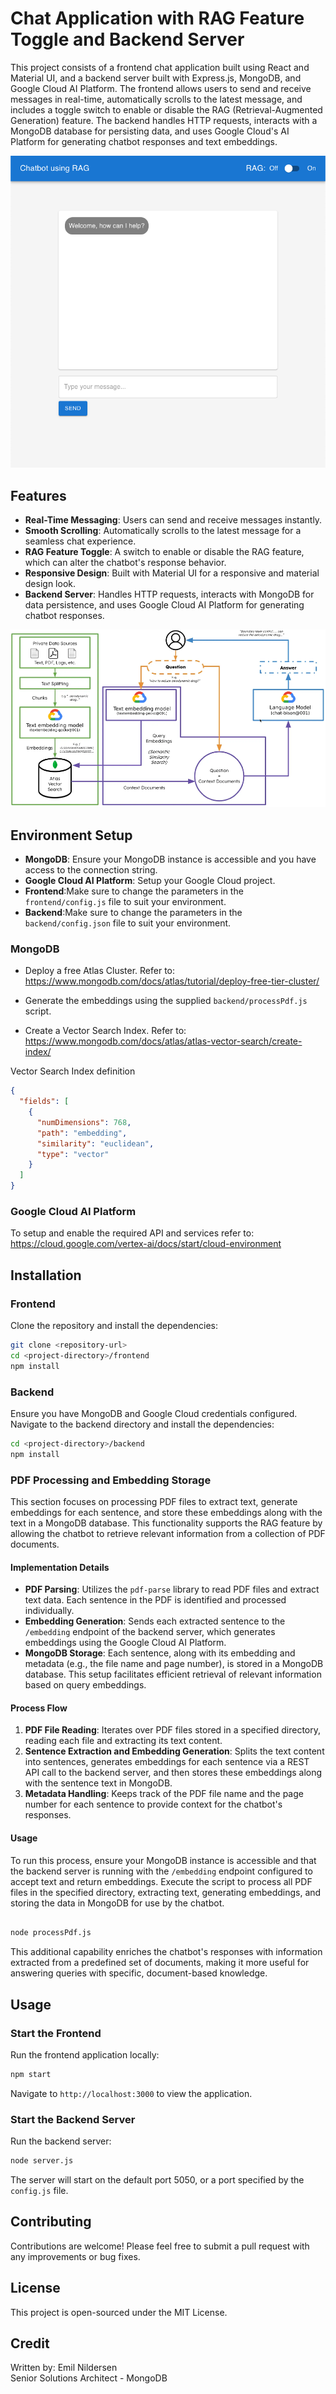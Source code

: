 # Chat Application with RAG Feature Toggle and Backend Server

This project consists of a frontend chat application built using React and Material UI, and a backend server built with Express.js, MongoDB, and Google Cloud AI Platform. The frontend allows users to send and receive messages in real-time, automatically scrolls to the latest message, and includes a toggle switch to enable or disable the RAG (Retrieval-Augmented Generation) feature. The backend handles HTTP requests, interacts with a MongoDB database for persisting data, and uses Google Cloud's AI Platform for generating chatbot responses and text embeddings.

!["Screenshot"](Screenshot.png)

## Features

- **Real-Time Messaging**: Users can send and receive messages instantly.
- **Smooth Scrolling**: Automatically scrolls to the latest message for a seamless chat experience.
- **RAG Feature Toggle**: A switch to enable or disable the RAG feature, which can alter the chatbot's response behavior.
- **Responsive Design**: Built with Material UI for a responsive and material design look.
- **Backend Server**: Handles HTTP requests, interacts with MongoDB for data persistence, and uses Google Cloud AI Platform for generating chatbot responses.

!["Overview"](overview.png)

## Environment Setup

- **MongoDB**: Ensure your MongoDB instance is accessible and you have access to the connection string.
- **Google Cloud AI Platform**: Setup your Google Cloud project.
- **Frontend**:Make sure to change the parameters in the `frontend/config.js` file to suit your environment.
- **Backend**:Make sure to change the parameters in the `backend/config.json` file to suit your environment.

### MongoDB

- Deploy a free Atlas Cluster.
  Refer to:
  https://www.mongodb.com/docs/atlas/tutorial/deploy-free-tier-cluster/

- Generate the embeddings using the supplied `backend/processPdf.js` script.

- Create a Vector Search Index. Refer to: https://www.mongodb.com/docs/atlas/atlas-vector-search/create-index/

Vector Search Index definition

```json
{
  "fields": [
    {
      "numDimensions": 768,
      "path": "embedding",
      "similarity": "euclidean",
      "type": "vector"
    }
  ]
}
```

### Google Cloud AI Platform

To setup and enable the required API and services refer to: https://cloud.google.com/vertex-ai/docs/start/cloud-environment

## Installation

### Frontend

Clone the repository and install the dependencies:

```bash
git clone <repository-url>
cd <project-directory>/frontend
npm install
```

### Backend

Ensure you have MongoDB and Google Cloud credentials configured. Navigate to the backend directory and install the dependencies:

```bash
cd <project-directory>/backend
npm install
```

### PDF Processing and Embedding Storage

This section focuses on processing PDF files to extract text, generate embeddings for each sentence, and store these embeddings along with the text in a MongoDB database. This functionality supports the RAG feature by allowing the chatbot to retrieve relevant information from a collection of PDF documents.

#### Implementation Details

- **PDF Parsing**: Utilizes the `pdf-parse` library to read PDF files and extract text data. Each sentence in the PDF is identified and processed individually.
- **Embedding Generation**: Sends each extracted sentence to the `/embedding` endpoint of the backend server, which generates embeddings using the Google Cloud AI Platform.
- **MongoDB Storage**: Each sentence, along with its embedding and metadata (e.g., the file name and page number), is stored in a MongoDB database. This setup facilitates efficient retrieval of relevant information based on query embeddings.

#### Process Flow

1. **PDF File Reading**: Iterates over PDF files stored in a specified directory, reading each file and extracting its text content.
2. **Sentence Extraction and Embedding Generation**: Splits the text content into sentences, generates embeddings for each sentence via a REST API call to the backend server, and then stores these embeddings along with the sentence text in MongoDB.
3. **Metadata Handling**: Keeps track of the PDF file name and the page number for each sentence to provide context for the chatbot's responses.

#### Usage

To run this process, ensure your MongoDB instance is accessible and that the backend server is running with the `/embedding` endpoint configured to accept text and return embeddings. Execute the script to process all PDF files in the specified directory, extracting text, generating embeddings, and storing the data in MongoDB for use by the chatbot.

```bash

node processPdf.js

```

This additional capability enriches the chatbot's responses with information extracted from a predefined set of documents, making it more useful for answering queries with specific, document-based knowledge.

## Usage

### Start the Frontend

Run the frontend application locally:

```bash
npm start
```

Navigate to `http://localhost:3000` to view the application.

### Start the Backend Server

Run the backend server:

```bash
node server.js
```

The server will start on the default port 5050, or a port specified by the `config.js` file.

## Contributing

Contributions are welcome! Please feel free to submit a pull request with any improvements or bug fixes.

## License

This project is open-sourced under the MIT License.

## Credit

Written by:
Emil Nildersen  
Senior Solutions Architect - MongoDB
